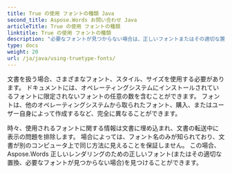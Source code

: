 ```yaml
---
title: True の使用 フォントの種類 Java
second_title: Aspose.Words お問い合わせ Java
articleTitle: True の使用 フォントの種類
linktitle: True の使用 フォントの種類
description: "必要なフォントが見つからない場合は、正しいフォントまたはその適切な置換を見つける方法、正しいレンダリングの使用 Aspose.Words お問い合わせ Javaお問い合わせ"
type: docs
weight: 20
url: /ja/java/using-truetype-fonts/
---
```


文書を扱う場合、さまざまなフォント、スタイル、サイズを使用する必要があります。 ドキュメントには、オペレーティングシステムにインストールされているフォントに限定されないフォントの任意の数を含むことができます。 フォントは、他のオペレーティングシステムから取られたフォント、購入、またはユーザー自身によって作成するなど、完全に異なることができます。

時々、使用されるフォントに関する情報は文書に埋め込まれ、文書の転送中に表示の問題を排除します。 場合によっては、フォント名のみが知られており、文書が別のコンピュータ上で同じ方法に見えることを保証しません。 この場合、 Aspose.Words 正しいレンダリングのための正しいフォント(またはその適切な置換、必要なフォントが見つからない場合)を見つけることができます。
